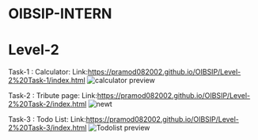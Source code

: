 # OIBSIP-INTERN
# Level-2
Task-1 : Calculator:
Link:https://pramod082002.github.io/OIBSIP/Level-2%20Task-1/index.html
![calculator preview](https://user-images.githubusercontent.com/98146489/192246300-04660269-463e-45aa-a9e8-8b9d980db138.jpg)

Task-2 : Tribute page:
Link:https://pramod082002.github.io/OIBSIP/Level-2%20Task-2/index.html
![newt](https://user-images.githubusercontent.com/98146489/192247852-a4131e91-7952-4e22-b198-c463c34b34e4.jpg)

Task-3 : Todo List:
Link:https://pramod082002.github.io/OIBSIP/Level-2%20Task-3/index.html
![Todolist preview](https://user-images.githubusercontent.com/98146489/192248311-bcb216b0-9779-43c3-85b3-bed02690c4c9.jpg)
